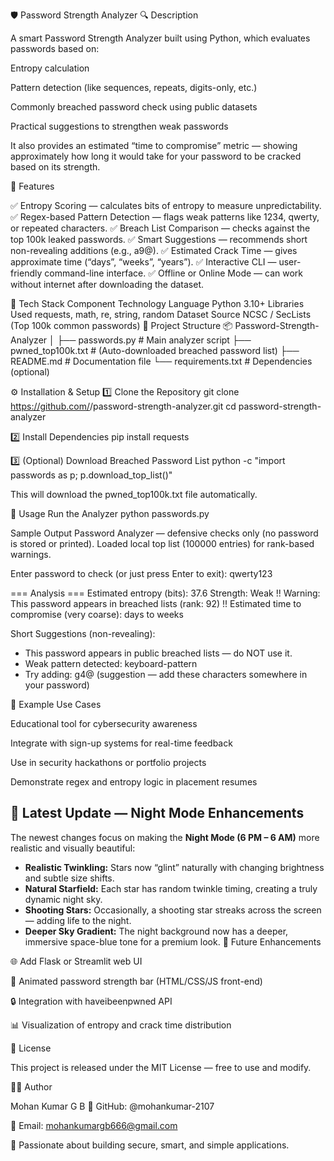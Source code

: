 🛡️ Password Strength Analyzer
🔍 Description

A smart Password Strength Analyzer built using Python, which evaluates passwords based on:

Entropy calculation

Pattern detection (like sequences, repeats, digits-only, etc.)

Commonly breached password check using public datasets

Practical suggestions to strengthen weak passwords

It also provides an estimated “time to compromise” metric — showing approximately how long it would take for your password to be cracked based on its strength.

🚀 Features	

✅ Entropy Scoring — calculates bits of entropy to measure unpredictability.
✅ Regex-based Pattern Detection — flags weak patterns like 1234, qwerty, or repeated characters.
✅ Breach List Comparison — checks against the top 100k leaked passwords.
✅ Smart Suggestions — recommends short non-revealing additions (e.g., a9@).
✅ Estimated Crack Time — gives approximate time (“days”, “weeks”, “years”).
✅ Interactive CLI — user-friendly command-line interface.
✅ Offline or Online Mode — can work without internet after downloading the dataset.

🧰 Tech Stack
Component	Technology
Language	Python 3.10+
Libraries Used	requests, math, re, string, random
Dataset Source	NCSC / SecLists (Top 100k common passwords)
📂 Project Structure
📦 Password-Strength-Analyzer
│
├── passwords.py              # Main analyzer script
├── pwned_top100k.txt         # (Auto-downloaded breached password list)
├── README.md                 # Documentation file
└── requirements.txt          # Dependencies (optional)

⚙️ Installation & Setup
1️⃣ Clone the Repository
git clone https://github.com/<your-username>/password-strength-analyzer.git
cd password-strength-analyzer

2️⃣ Install Dependencies
pip install requests

3️⃣ (Optional) Download Breached Password List
python -c "import passwords as p; p.download_top_list()"


This will download the pwned_top100k.txt file automatically.

🧪 Usage
Run the Analyzer
python passwords.py

Sample Output
Password Analyzer — defensive checks only (no password is stored or printed).
Loaded local top list (100000 entries) for rank-based warnings.

Enter password to check (or just press Enter to exit): qwerty123

=== Analysis ===
Estimated entropy (bits): 37.6
Strength: Weak
!! Warning: This password appears in breached lists (rank: 92) !!
Estimated time to compromise (very coarse): days to weeks

Short Suggestions (non-revealing):
- This password appears in public breached lists — do NOT use it.
- Weak pattern detected: keyboard-pattern
- Try adding: g4@  (suggestion — add these characters somewhere in your password)

🧠 Example Use Cases

Educational tool for cybersecurity awareness

Integrate with sign-up systems for real-time feedback

Use in security hackathons or portfolio projects

Demonstrate regex and entropy logic in placement resumes
## 🌙 Latest Update — Night Mode Enhancements

The newest changes focus on making the **Night Mode (6 PM – 6 AM)** more realistic and visually beautiful:

- **Realistic Twinkling:** Stars now “glint” naturally with changing brightness and subtle size shifts.
- **Natural Starfield:** Each star has random twinkle timing, creating a truly dynamic night sky.
- **Shooting Stars:** Occasionally, a shooting star streaks across the screen — adding life to the night.
- **Deeper Sky Gradient:** The night background now has a deeper, immersive space-blue tone for a premium look.
🧩 Future Enhancements

🌐 Add Flask or Streamlit web UI

🎨 Animated password strength bar (HTML/CSS/JS front-end)

🔒 Integration with haveibeenpwned API

📊 Visualization of entropy and crack time distribution

📜 License

This project is released under the MIT License — free to use and modify.

👨‍💻 Author

Mohan Kumar G B
💼 GitHub: @mohankumar-2107

📧 Email: mohankumargb666@gmail.com


🚀 Passionate about building secure, smart, and simple applications.
